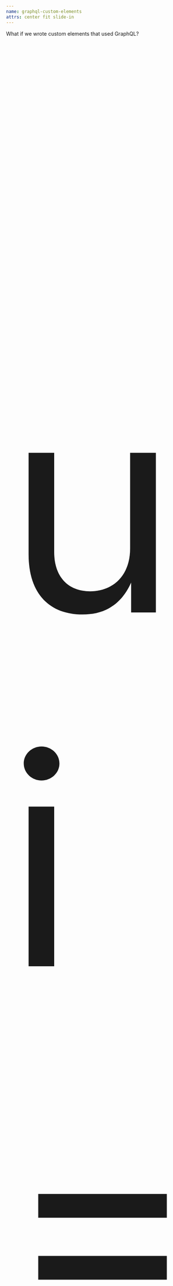```yaml
---
name: graphql-custom-elements
attrs: center fit slide-in
---
```


What if we wrote custom elements that used GraphQL?

<div reveal center style="font-size: 20vh;">

  ui = _f_(query)

</div>
